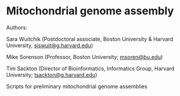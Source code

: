 # Mitochondrial genome assembly

Authors: 

Sara Wuitchik (Postdoctoral associate, Boston University & Harvard University, sjswuit@g.harvard.edu)

Mike Sorenson (Professor, Boston University; msoren@bu.edu)

Tim Sackton (Director of Bioinformatics, Informatics Group, Harvard University; tsackton@g.harvard.edu)

Scripts for preliminary mitochondrial genome assemblies
